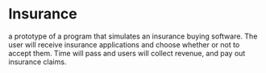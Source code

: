 # Insurance
a prototype of a program that simulates an insurance buying software. The user will receive insurance applications and choose whether or not to accept them. Time will pass and users will collect revenue, and pay out insurance claims.
